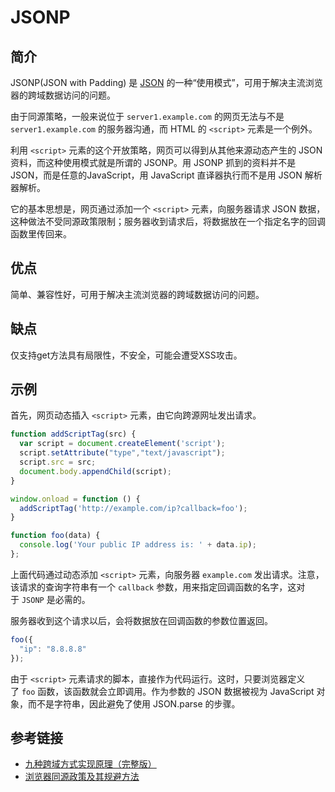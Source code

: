 # JSONP

<a name="3qJzp"></a>
## 简介

JSONP(JSON with Padding) 是 [JSON](https://baike.baidu.com/item/JSON) 的一种“使用模式”，可用于解决主流浏览器的跨域数据访问的问题。

由于同源策略，一般来说位于 `server1.example.com` 的网页无法与不是 `server1.example.com` 的服务器沟通，而 HTML 的 `<script>` 元素是一个例外。

利用 `<script>` 元素的这个开放策略，网页可以得到从其他来源动态产生的 JSON 资料，而这种使用模式就是所谓的 JSONP。用 JSONP 抓到的资料并不是 JSON，而是任意的JavaScript，用 JavaScript 直译器执行而不是用 JSON 解析器解析。

它的基本思想是，网页通过添加一个 `<script>` 元素，向服务器请求 JSON 数据，这种做法不受同源政策限制；服务器收到请求后，将数据放在一个指定名字的回调函数里传回来。

<a name="cwep9"></a>
## 优点

简单、兼容性好，可用于解决主流浏览器的跨域数据访问的问题。

<a name="ZZuh2"></a>
## 缺点

仅支持get方法具有局限性，不安全，可能会遭受XSS攻击。

<a name="RW7g2"></a>
## 示例

首先，网页动态插入 `<script>` 元素，由它向跨源网址发出请求。

```javascript
function addScriptTag(src) {
  var script = document.createElement('script');
  script.setAttribute("type","text/javascript");
  script.src = src;
  document.body.appendChild(script);
}

window.onload = function () {
  addScriptTag('http://example.com/ip?callback=foo');
}

function foo(data) {
  console.log('Your public IP address is: ' + data.ip);
};
```

上面代码通过动态添加 `<script>` 元素，向服务器 `example.com` 发出请求。注意，该请求的查询字符串有一个 `callback` 参数，用来指定回调函数的名字，这对于 `JSONP` 是必需的。

服务器收到这个请求以后，会将数据放在回调函数的参数位置返回。

```javascript
foo({
  "ip": "8.8.8.8"
});
```

由于 `<script>` 元素请求的脚本，直接作为代码运行。这时，只要浏览器定义了 `foo` 函数，该函数就会立即调用。作为参数的 JSON 数据被视为 JavaScript 对象，而不是字符串，因此避免了使用 JSON.parse 的步骤。

<a name="KP2M1"></a>
## 参考链接

- [九种跨域方式实现原理（完整版）](https://juejin.im/post/5c23993de51d457b8c1f4ee1#heading-12)
- [浏览器同源政策及其规避方法](http://www.ruanyifeng.com/blog/2016/04/same-origin-policy.html)
